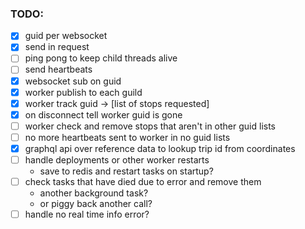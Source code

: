 ### TODO:
- [x] guid per websocket
- [x] send in request
- [ ] ping pong to keep child threads alive
- [ ] send heartbeats
- [x] websocket sub on guid
- [x] worker publish to each guild
- [x] worker track guid -> [list of stops requested]
- [x] on disconnect tell worker guid is gone
- [ ] worker check and remove stops that aren't in other guid lists
- [ ] no more heartbeats sent to worker in no guid lists
- [x] graphql api over reference data to lookup trip id from coordinates
- [ ] handle deployments or other worker restarts
    - save to redis and restart tasks on startup?
- [ ] check tasks that have died due to error and remove them
    - another background task?
    - or piggy back another call?
- [ ] handle no real time info error?
